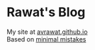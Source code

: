 # Rawat's Blog
My site at [avrawat.github.io](https://avrawat.github.io/)  
Based on [minimal mistakes](https://mmistakes.github.io/minimal-mistakes/)
